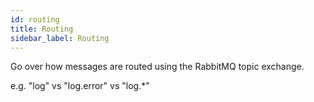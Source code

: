 ```yaml
---
id: routing
title: Routing
sidebar_label: Routing
---
```


Go over how messages are routed using the RabbitMQ topic exchange.

e.g. "log" vs "log.error" vs "log.\*"
